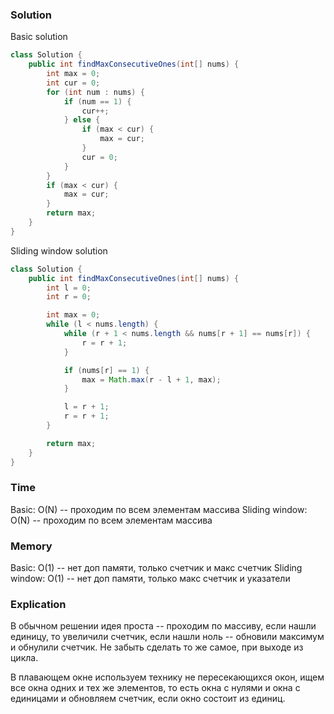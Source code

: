 ### Solution
Basic solution
```java
class Solution {
    public int findMaxConsecutiveOnes(int[] nums) {
        int max = 0;
        int cur = 0;
        for (int num : nums) {
            if (num == 1) {
                cur++;
            } else {
                if (max < cur) {
                    max = cur;
                }
                cur = 0;
            }
        }
        if (max < cur) {
            max = cur;
        }
        return max;
    }
}
```
Sliding window solution
```java
class Solution {
    public int findMaxConsecutiveOnes(int[] nums) {
        int l = 0;
        int r = 0;

        int max = 0;
        while (l < nums.length) {
            while (r + 1 < nums.length && nums[r + 1] == nums[r]) {
                r = r + 1;
            }

            if (nums[r] == 1) {
                max = Math.max(r - l + 1, max);
            }

            l = r + 1;
            r = r + 1;
        }

        return max;
    }
}
```
### Time
Basic: O(N) -- проходим по всем элементам массива
Sliding window: O(N) -- проходим по всем элементам массива
### Memory
Basic: O(1) -- нет доп памяти, только счетчик и макс счетчик
Sliding window: O(1) -- нет доп памяти, только макс счетчик и указатели
### Explication
В обычном решении идея проста -- проходим по массиву, если нашли единицу, то увеличили счетчик,
если нашли ноль -- обновили максимум и обнулили счетчик. Не забыть сделать то же самое, при выходе
из цикла.

В плавающем окне используем технику не пересекающихся окон, ищем все окна одних и тех же элементов,
то есть окна с нулями и окна с единицами и обновляем счетчик, если окно состоит из единиц.
